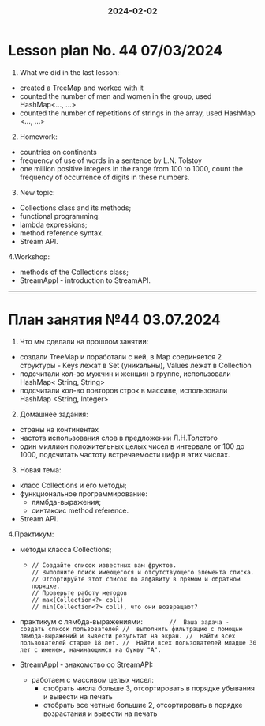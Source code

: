 <h3 style="text-align: center; padding-bottom: 14px">2024-02-02</h3>

# Lesson plan No. 44 07/03/2024

1. What we did in the last lesson:
- created a TreeMap and worked with it
- counted the number of men and women in the group, used HashMap<..., ...>
- counted the number of repetitions of strings in the array, used HashMap <..., ...>

2. Homework:
- countries on continents
- frequency of use of words in a sentence by L.N. Tolstoy
- one million positive integers in the range from 100 to 1000,
  count the frequency of occurrence of digits in these numbers.


3. New topic:
- Collections class and its methods;
- functional programming:
- lambda expressions;
- method reference syntax.
- Stream API.

4.Workshop:
- methods of the Collections class;
- StreamAppl - introduction to StreamAPI.

___

# План занятия №44 03.07.2024

1. Что мы сделали на прошлом занятии:
- создали TreeMap и поработали с ней, в Map соединяется 2 структуры - Keys лежат в Set (уникальны), Values лежат в Collection 
- подсчитали кол-во мужчин и женщин в группе, использовали HashMap< String, String>
- подсчитали кол-во повторов строк в массиве, использовали HashMap <String, Integer>

2. Домашнее задания:
- страны на континентах
- частота использования слов в предложении Л.Н.Толстого
- один миллион положительных целых чисел в интервале от 100 до 1000,
  подсчитать частоту встречаемости цифр в этих числах.


3. Новая тема:
- класс Collections и его методы;
- функциональное программирование:
  - лямбда-выражения;
  - синтаксис method reference.
- Stream API.

4.Практикум:
- методы класса Collections;
  -     // Создайте список известных вам фруктов.
        // Выполните поиск имеющегося и отсутствующего элемента списка.
        // Отсортируйте этот список по алфавиту в прямом и обратном порядке.
        // Проверьте работу методов
        // max(Collection<?> coll)
        // min(Collection<?> coll), что они возвращают?

- практикум с лямбда-выражениями:
`       //  Ваша задача - создать список пользователей
        //  выполнить фильтрацию с помощью лямбда-выражений и вывести результат на экран.
        //  Найти всех пользователей старше 18 лет.
        //  Найти всех пользователей младше 30 лет с именем, начинающимся на букву "A".`
  
- StreamAppl - знакомство со StreamAPI:
  - работаем с массивом целых чисел:
    - отобрать числа больше 3, отсортировать в порядке убывания и вывести на печать
    - отобрать все четные большие 2, отсортировать в порядке возрастания и вывести на печать





